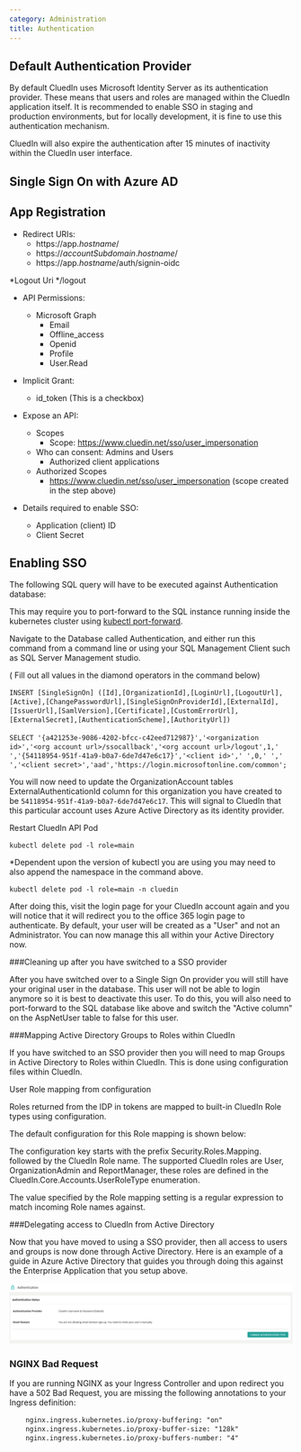 ```yaml
---
category: Administration
title: Authentication
--- 
```


## Default Authentication Provider

By default CluedIn uses Microsoft Identity Server as its authentication provider. These means that users and roles are managed within the CluedIn application itself. It is recommended to enable SSO in staging and production environments, but for locally development, it is fine to use this authentication mechanism. 

CluedIn will also expire the authentication after 15 minutes of inactivity within the CluedIn user interface. 

## Single Sign On with Azure AD

## App Registration
* Redirect URIs:
  * https://app._hostname_/
  * https://_accountSubdomain_._hostname_/
  * https://app._hostname_/auth/signin-oidc

*Logout Uri
  *<org account url>/logout


* API Permissions:
  * Microsoft Graph
    * Email
    * Offline_access
    * Openid
    * Profile
    * User.Read
 
* Implicit Grant:
  * id_token (This is a checkbox)

* Expose an API:
  * Scopes
    * Scope: https://www.cluedin.net/sso/user_impersonation
  * Who can consent: Admins and Users
    * Authorized client applications
  * Authorized Scopes
    * https://www.cluedin.net/sso/user_impersonation (scope created in the step above)
 
* Details required to enable SSO:
  * Application (client) ID
  * Client Secret

## Enabling SSO
The following SQL query will have to be executed against Authentication database:

This may require you to port-forward to the SQL instance running inside the kubernetes cluster using [kubectl port-forward](https://kubernetes.io/docs/tasks/access-application-cluster/port-forward-access-application-cluster/). 

Navigate to the Database called Authentication, and either run this command from a command line or using your SQL Management Client such as SQL Server Management studio.

( Fill out all values in the diamond operators in the command below)
```
INSERT [SingleSignOn] ([Id],[OrganizationId],[LoginUrl],[LogoutUrl],[Active],[ChangePasswordUrl],[SingleSignOnProviderId],[ExternalId],[IssuerUrl],[SamlVersion],[Certificate],[CustomErrorUrl],[ExternalSecret],[AuthenticationScheme],[AuthorityUrl])

SELECT '{a421253e-9086-4202-bfcc-c42eed712987}','<organization id>','<org account url>/ssocallback','<org account url>/logout',1,' ','{54118954-951f-41a9-b0a7-6de7d47e6c17}','<client id>',' ',0,' ',' ','<client secret>','aad','https://login.microsoftonline.com/common';
```

You will now need to update the OrganizationAccount tables ExternalAuthenticationId column for this organization you have created to be  `54118954-951f-41a9-b0a7-6de7d47e6c17`. This will signal to CluedIn that this particular account uses Azure Active Directory as its identity provider.

Restart CluedIn API Pod
```
kubectl delete pod -l role=main
```

*Dependent upon the version of kubectl you are using you may need to also append the namespace in the command above.

```
kubectl delete pod -l role=main -n cluedin
```

After doing this, visit the login page for your CluedIn account again and you will notice that it will redirect you to the office 365 login page to authenticate. By default, your user will be created as a "User" and not an Administrator. You can now manage this all within your Active Directory now.

###Cleaning up after you have switched to a SSO provider

After you have switched over to a Single Sign On provider you will still have your original user in the database. This user will not be able to login anymore so it is best to deactivate this user. To do this, you will also need to port-forward to the SQL database like above and switch the "Active column" on the AspNetUser table to false for this user. 

###Mapping Active Directory Groups to Roles within CluedIn

If you have switched to an SSO provider then you will need to map Groups in Active Directory to Roles within CluedIn. This is done using configuration files within CluedIn. 

User Role mapping from configuration

Roles returned from the IDP in tokens are mapped to built-in CluedIn Role types using configuration.

The default configuration for this Role mapping is shown below:

<add key="Security.Roles.Mapping.User" value=".*User" />

<add key="Security.Roles.Mapping.OrganizationAdmin" value=".*Organization.*Admin" />

<add key="Security.Roles.Mapping.ReportManager" value=".*ReportManager" />

The configuration key starts with the prefix Security.Roles.Mapping. followed by the CluedIn Role name. The supported CluedIn roles are User, OrganizationAdmin and ReportManager, these roles are defined in the CluedIn.Core.Accounts.UserRoleType enumeration.

The value specified by the Role mapping setting is a regular expression to match incoming Role names against.

###Delegating access to CluedIn from Active Directory

Now that you have moved to using a SSO provider, then all access to users and groups is now done through Active Directory. Here is an example of a guide in Azure Active Directory that guides you through doing this against the Enterprise Application that you setup above. 

![Diagram](ChangeAuthenticationType.png)

### NGINX Bad Request
If you are running NGINX as your Ingress Controller and upon redirect you have a 502 Bad Request, you are missing the following annotations to your Ingress definition:

```
    nginx.ingress.kubernetes.io/proxy-buffering: "on"
    nginx.ingress.kubernetes.io/proxy-buffer-size: "128k"
    nginx.ingress.kubernetes.io/proxy-buffers-number: "4"
```